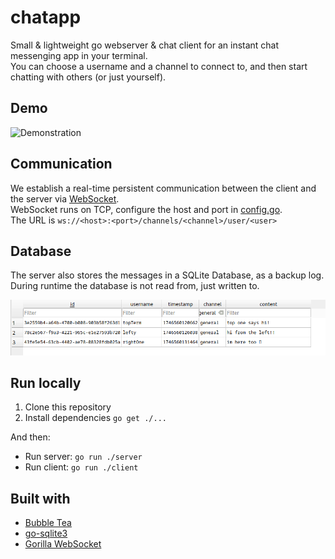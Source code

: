 # chatapp

Small & lightweight go webserver & chat client for an instant chat messenging app in your terminal.  
You can choose a username and a channel to connect to, and then start chatting with others (or just yourself).

## Demo

![Demonstration](./assets/demo.webp)

## Communication

We establish a real-time persistent communication between the client and the server via [WebSocket](https://en.wikipedia.org/wiki/WebSocket).  
WebSocket runs on TCP, configure the host and port in [config.go](./models/config.go).  
The URL is `ws://<host>:<port>/channels/<channel>/user/<user>`

## Database

The server also stores the messages in a SQLite Database, as a backup log. During runtime the database is not read from, just written to.

![Schema](./assets/db.png)

## Run locally

1. Clone this repository
2. Install dependencies `go get ./...`

And then:

-   Run server: `go run ./server`
-   Run client: `go run ./client`

## Built with

-   [Bubble Tea](https://github.com/charmbracelet/bubbletea)
-   [go-sqlite3](https://github.com/mattn/go-sqlite3)
-   [Gorilla WebSocket](https://github.com/gorilla/websocket)

